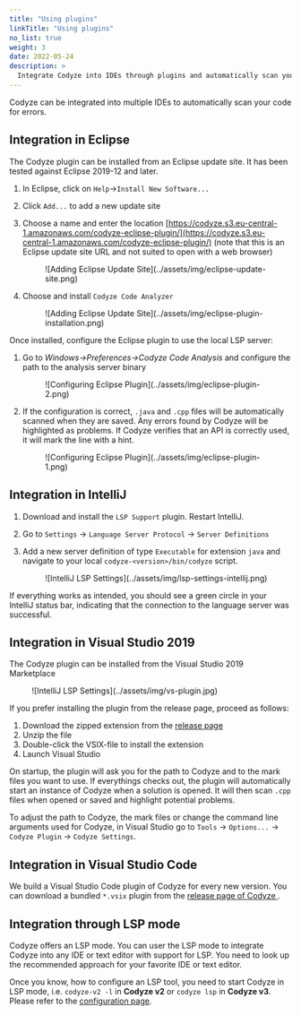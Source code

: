```yaml
---
title: "Using plugins"
linkTitle: "Using plugins"
no_list: true
weight: 3
date: 2022-05-24
description: >
  Integrate Codyze into IDEs through plugins and automatically scan your code while programming.
---
```


Codyze can be integrated into multiple IDEs to automatically scan your code for errors.

## Integration in Eclipse

The Codyze plugin can be installed from an Eclipse update site. It has been tested against Eclipse 2019-12 and later.

1. In Eclipse, click on `Help`->`Install New Software...`
2. Click `Add...` to add a new update site
3. Choose a name and enter the location [https://codyze.s3.eu-central-1.amazonaws.com/codyze-eclipse-plugin/](https://codyze.s3.eu-central-1.amazonaws.com/codyze-eclipse-plugin/) (note that this is an Eclipse update site URL and not suited to open with a web browser)

    <figure markdown>
      ![Adding Eclipse Update Site](../assets/img/eclipse-update-site.png)
      <figcaption></figcaption>
    </figure>

4. Choose and install `Codyze Code Analyzer`

     <figure markdown>
       ![Adding Eclipse Update Site](../assets/img/eclipse-plugin-installation.png)
       <figcaption></figcaption>
     </figure>

Once installed, configure the Eclipse plugin to use the local LSP server:

1. Go to _Windows->Preferences->Codyze Code Analysis_ and configure the path to the analysis server binary

    <figure markdown>
        ![Configuring Eclipse Plugin](../assets/img/eclipse-plugin-2.png)
        <figcaption></figcaption>
    </figure>

2. If the configuration is correct, `.java` and `.cpp` files will be automatically scanned when they are saved. Any errors found by Codyze will be highlighted as problems. If Codyze verifies that an API is correctly used, it will mark the line with a hint.

    <figure markdown>
        ![Configuring Eclipse Plugin](../assets/img/eclipse-plugin-1.png)
        <figcaption></figcaption>
    </figure>

## Integration in IntelliJ

1. Download and install the `LSP Support` plugin. Restart IntelliJ.
2. Go to `Settings` -> `Language Server Protocol` -> `Server Definitions`
3. Add a new server definition of type `Executable` for extension `java` and navigate to your local `codyze-<version>/bin/codyze` script. 

    <figure markdown>
        ![IntelliJ LSP Settings](../assets/img/lsp-settings-intellij.png)
        <figcaption></figcaption>
    </figure>

If everything works as intended, you should see a green circle in your IntelliJ status bar, indicating that the connection to the language server was successful.

## Integration in Visual Studio 2019

The Codyze plugin can be installed from the Visual Studio 2019 Marketplace

<figure markdown>
   ![IntelliJ LSP Settings](../assets/img/vs-plugin.jpg)
   <figcaption></figcaption>
</figure>

If you prefer installing the plugin from the release page, proceed as follows:

1. Download the zipped extension from the [release page](https://github.com/Fraunhofer-AISEC/codyze-vs-plugin/releases)
2. Unzip the file
3. Double-click the VSIX-file to install the extension
4. Launch Visual Studio

On startup, the plugin will ask you for the path to Codyze and to the mark files you want to use. If everythings checks out, the plugin will automatically start an instance of Codyze when a solution is opened. It will then scan `.cpp` files when opened or saved and highlight potential problems.

To adjust the path to Codyze, the mark files or change the command line arguments used for Codyze, in Visual Studio go to `Tools` -> `Options...` -> `Codyze Plugin` -> `Codyze Settings`.


## Integration in Visual Studio Code

We build a Visual Studio Code plugin of Codyze for every new version. You can download a bundled `*.vsix` plugin from the [release page of Codyze <i class="fas fa-external-link-alt"></i>](https://github.com/Fraunhofer-AISEC/codyze/releases).


## Integration through LSP mode
Codyze offers an LSP mode. You can user the LSP mode to integrate Codyze into any IDE or text editor with support for LSP. You need to look up the recommended approach for your favorite IDE or text editor.

Once you know, how to configure an LSP tool, you need to start Codyze in LSP mode, i.e. `codyze-v2 -l` in __Codyze v2__ or `codyze lsp` in __Codyze v3__. Please refer to the [configuration page](configuration.md).